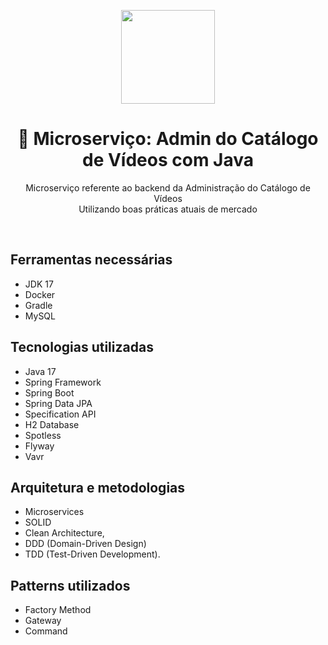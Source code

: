 <center>
  <p align="center">
    <img src="https://icon-library.com/images/java-icon-png/java-icon-png-15.jpg"  width="150" />
  </p>  
  <h1 align="center">🚀 Microserviço: Admin do Catálogo de Vídeos com Java</h1>
  <p align="center">
    Microserviço referente ao backend da Administração do Catálogo de Vídeos<br />
    Utilizando  boas práticas atuais de mercado
  </p>
</center>
<br />

## Ferramentas necessárias
- JDK 17
- Docker
- Gradle
- MySQL

## Tecnologias utilizadas
- Java 17
- Spring Framework
- Spring Boot
- Spring Data JPA
- Specification API
- H2 Database
- Spotless
- Flyway
- Vavr

## Arquitetura e metodologias
- Microservices
- SOLID
- Clean Architecture, 
- DDD (Domain-Driven Design)
- TDD (Test-Driven Development).

## Patterns utilizados
- Factory Method
- Gateway
- Command